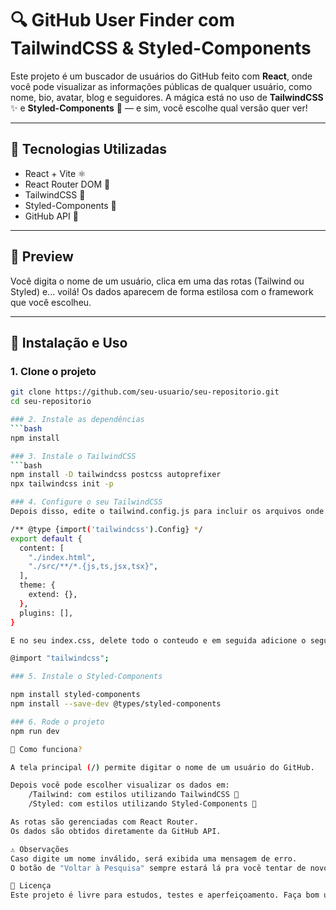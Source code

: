 # 🔍 GitHub User Finder com TailwindCSS & Styled-Components

Este projeto é um buscador de usuários do GitHub feito com **React**, onde você pode visualizar as informações públicas de qualquer usuário, como nome, bio, avatar, blog e seguidores. A mágica está no uso de **TailwindCSS** ✨ e **Styled-Components** 🎨 — e sim, você escolhe qual versão quer ver!

---

## 🚀 Tecnologias Utilizadas

- React + Vite ⚛️
- React Router DOM 🔁
- TailwindCSS 💨
- Styled-Components 💅
- GitHub API 🔗

---

## 📸 Preview

Você digita o nome de um usuário, clica em uma das rotas (Tailwind ou Styled) e... voilá! Os dados aparecem de forma estilosa com o framework que você escolheu.

---

## 🧰 Instalação e Uso

### 1. Clone o projeto

```bash
git clone https://github.com/seu-usuario/seu-repositorio.git
cd seu-repositorio

### 2. Instale as dependências
```bash
npm install

### 3. Instale o TailwindCSS
```bash
npm install -D tailwindcss postcss autoprefixer
npx tailwindcss init -p

### 4. Configure o seu TailwindCSS
Depois disso, edite o tailwind.config.js para incluir os arquivos onde o Tailwind será aplicado:

/** @type {import('tailwindcss').Config} */
export default {
  content: [
    "./index.html",
    "./src/**/*.{js,ts,jsx,tsx}",
  ],
  theme: {
    extend: {},
  },
  plugins: [],
}

E no seu index.css, delete todo o conteudo e em seguida adicione o seguinte código no topo:

@import "tailwindcss";

### 5. Instale o Styled-Components

npm install styled-components
npm install --save-dev @types/styled-components

### 6. Rode o projeto
npm run dev

📂 Como funciona?

A tela principal (/) permite digitar o nome de um usuário do GitHub.

Depois você pode escolher visualizar os dados em:
    /Tailwind: com estilos utilizando TailwindCSS 💨
    /Styled: com estilos utilizando Styled-Components 💅

As rotas são gerenciadas com React Router.
Os dados são obtidos diretamente da GitHub API.

⚠️ Observações
Caso digite um nome inválido, será exibida uma mensagem de erro.
O botão de "Voltar à Pesquisa" sempre estará lá pra você tentar de novo 😊

📃 Licença
Este projeto é livre para estudos, testes e aperfeiçoamento. Faça bom uso!